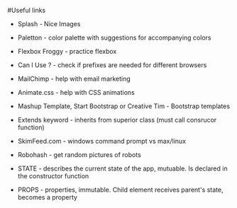 #Useful links

* Splash - Nice Images

* Paletton - color palette with suggestions for accompanying colors

* Flexbox Froggy - practice flexbox

* Can I Use ? - check if prefixes are needed for different browsers

* MailChimp - help with email marketing

* Animate.css - help with CSS animations

* Mashup Template, Start Bootstrap or Creative Tim - Bootstrap templates

* Extends keyword - inherits from superior class (must call consrucor function)

* SkimFeed.com - windows command prompt vs max/linux

* Robohash - get random pictures of robots

* STATE - describes the current state of the app, mutuable. Is declared in the constructor function

* PROPS - properties, immutable. Child element receives parent's state, becomes a property
